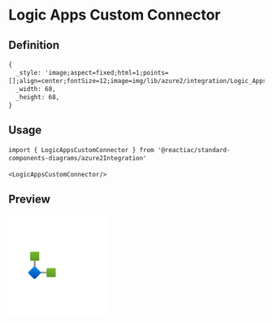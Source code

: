 # Logic Apps Custom Connector

## Definition

```
{
  _style: 'image;aspect=fixed;html=1;points=[];align=center;fontSize=12;image=img/lib/azure2/integration/Logic_Apps_Custom_Connector.svg;strokeColor=none;',
  _width: 68,
  _height: 68,
}
```

## Usage

```
import { LogicAppsCustomConnector } from '@reactiac/standard-components-diagrams/azure2Integration'

<LogicAppsCustomConnector/>
```

## Preview

<img src="./logic-apps-custom-connector.png" width="200"/>
